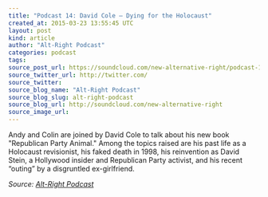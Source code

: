 ```yaml
---
title: "Podcast 14: David Cole — Dying for the Holocaust"
created_at: 2015-03-23 13:55:45 UTC
layout: post
kind: article
author: "Alt-Right Podcast"
categories: podcast
tags: 
source_post_url: https://soundcloud.com/new-alternative-right/podcast-14-david-cole-dying-for-the-holocaust
source_twitter_url: http://twitter.com/
source_twitter: 
source_blog_name: "Alt-Right Podcast"
source_blog_slug: alt-right-podcast
source_blog_url: http://soundcloud.com/new-alternative-right
source_image_url: 
---
```

Andy and Colin are joined by David Cole to talk about his new book "Republican Party Animal." Among the topics raised are his past life as a Holocaust revisionist, his faked death in 1998, his reinvention as David Stein, a Hollywood insider and Republican Party activist, and his recent “outing” by a disgruntled ex-girlfriend.<div class="">
    <i>Source: <a href="http://soundcloud.com/new-alternative-right">Alt-Right Podcast</a></i>
</div>
